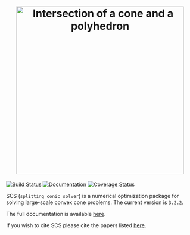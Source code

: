 <h1 align="center" margin=0px>
<img src="https://github.com/cvxgrp/scs/blob/master/docs/src/_static/scs_logo.png" alt="Intersection of a cone and a polyhedron" width="450">
</h1>

[![Build Status](https://github.com/cvxgrp/scs/actions/workflows/build.yml/badge.svg)](https://github.com/cvxgrp/scs/actions/workflows/build.yml)
[![Documentation](https://img.shields.io/badge/docs-online-brightgreen?logo=read-the-docs&style=flat)](https://www.cvxgrp.org/scs/)
[![Coverage Status](https://coveralls.io/repos/github/cvxgrp/scs/badge.svg?branch=master)](https://coveralls.io/github/cvxgrp/scs?branch=master)


SCS (`splitting conic solver`) is a numerical optimization package for solving
large-scale convex cone problems. The current version is `3.2.2`.

The full documentation is available [here](https://www.cvxgrp.org/scs/).

If you wish to cite SCS please cite the papers listed [here](https://www.cvxgrp.org/scs/citing).
